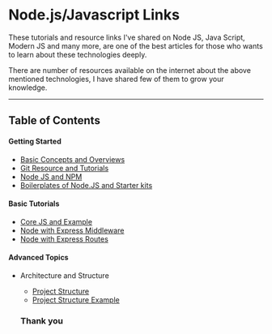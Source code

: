 # Node.js/Javascript Links

These tutorials and resource links I've shared on Node JS, Java Script, Modern JS and many more, are one of the best articles for those who wants to learn about these technologies deeply.

There are number of resources available on the internet about the above mentioned technologies, I have shared few of them to grow your knowledge.
- - -
## Table of Contents

#### Getting Started
- [Basic Concepts and Overviews](./basic-concepts-and-overviews.md)
- [Git Resource and Tutorials](./git-resource-and-tutorial.md)
- [Node JS and NPM](./nodejs-npm.md)
- [Boilerplates of Node.JS and Starter kits](https://github.com/radhey113/node-with-express-and-swagger)


#### Basic Tutorials
- [Core JS and Example](https://medium.com/@radheyg11/javascript-tricky-bits-2b993d5948ef)
- [Node with Express Middleware](https://medium.com/@radheyg11/playing-with-node-js-middleware-express-part-1-3a509f1a4a6f)
- [Node with Express Routes](https://github.com/radhey113/express-api-routes)
<!-- - [Node JS Tutorials](./node-first-server-tutorial.md)
- [Node Routes](./node-routes.md)
- [Node Middleware](https://medium.com/@radheyg11/playing-with-node-js-middleware-express-part-1-3a509f1a4a6f)
- [Node with Mongodb connectivity](./node-connection-with-mongodb.md)
- [Node with SQL connectivity](./node-connection-with-sql.md)


#### Intermediate Concepts
- [Node JS with ES6](./core-js-exmaple.md)
- [Immutable Data](./node-routes.md)
- [Node JS Debugging](./node-middleware.md)
- [Node JS Deployment on AWS](./node-connection-with-mongodb.md)
- [Node JS Deployment on Heroku](./node-connection-with-sql.md)
 -->

#### Advanced Topics
- Architecture and Structure
  - [Project Structure](https://medium.com/@radheyg11/node-js-project-structure-5d04634d09e7)
  - [Project Structure Example](https://github.com/radhey113/node-with-express-and-swagger-docker)
  <!-- - [Node Performance](./node-connection-with-mongodb.md)
  - [Deployment](./node-project-deployment.md)

- NPM Library Uses
  - [Decision Making for NPM library](./decide-for-npm-module-installation.md)
  - [When required](./when-required.md)
  - [Data Management](./node-data-management.md)

- Environment Setup (ENV Variable / Sys Variable)
  - [Set env For Project](./decide-for-npm-module-installation.md)
  - [Use Env Variable In project](./when-of-env-variable.md)


- Others
  - [Run Nodejs project with docker ](./node-with-docker.md)
  - [Frameworks](./frameworks.md)
- - -

# Best Suggested Articles

May be not all the articles going to be best but most of them will definitely help you.
- - -

# Best Concepts and Learning Approachs for beginner

##### Importants terms and concepts of Javascripts
- [Core Javascript](./core-javascript-important-conepts.md)
Code Javascript.
- [The Evaluation of ES6](./core-javascript-important-concepts.md)
Evaluation of ES6
- [New in ES6](./new-terms.md)
New Updations in ES6

##### Suggested Learning Plans
- [Learning Plane for Javascrip Concepts](./core-javascript-important-conepts.md)
Javascript Concepts.
- [Make a deap dive into Javascript](./deap-dive-into-js.md)
Deap dive in js.
- [Learning Approach for Node JS](./learning-approach-for-node.md)
Learning Approach for Node.js
- [Timeline](./timeline.md)
Timeline for learning
- [Node Roadmap](./node-roadmap.md)
Node js road map
- [Tips and suggestion](./tips-and-suggestion.md)
Tips and suggestion to learn
- - - -->
<!-- # Learning Core Javascript (ES5)

### General Resource
- [Hyperlink](./link.md)
Timeline for learning
- [Hyperlink](./link.md)
Node js road map
- [Hyperlink](./link.md)
Tips and suggestion to learn

### Books
- [Hyperlink](./link.md)
Timeline for learning
- [Hyperlink](./link.md)
Node js road map
- [Hyperlink](./link.md)
Tips and suggestion to learn -->

### Thank you
